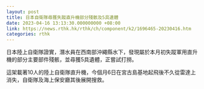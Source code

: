 ```yaml
---
layout: post
title: 日本自衛隊尋獲失蹤直升機部分殘骸及5具遺體
date: 2023-04-16 13:13:30.000000000 +08:00
link: https://news.rthk.hk/rthk/ch/component/k2/1696465-20230416.htm
categories: rthk
---
```


日本陸上自衛隊證實，潛水員在西南部沖繩縣水下，發現屬於本月初失蹤軍用直升機的部分主要部件殘骸，並尋獲5具遺體，正嘗試打撈。

這架載著10人的陸上自衛隊直升機，今個月6日在宮古島基地起飛後不久從雷達上消失，自衛隊及海上保安廳其後展開搜救。

